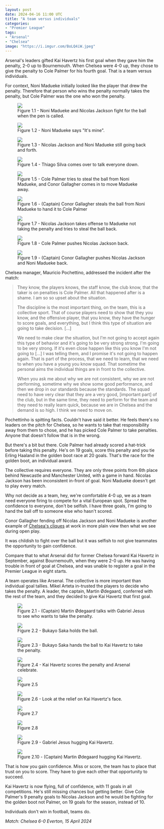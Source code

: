 ```yaml
---
layout: post
date: 2024-04-16 11:00 UTC
title: "A team versus individuals"
categories:
- "Premier League"
tags:
- "Arsenal"
- "Chelsea"
image: "https://i.imgur.com/BoLQ4iW.jpeg"
---
```


Arsenal's leaders gifted Kai Havertz his first goal when they gave him the penalty, 2-0 up to Bournemouth. When Chelsea were 4-0 up, they chose to give the penalty to Cole Palmer for his fourth goal. That is a team versus individuals.

<!---more--->

For context, Noni Madueke initially looked like the player that drew the penalty. Therefore that person who wins the penalty normally takes the penalty, but Cole Palmer was the one who won the penalty. 

<figure>
    <img src="https://i.imgur.com/pqDhAqs.jpeg">
    <figcaption>Figure 1.1 - Noni Madueke and Nicolas Jackson fight for the ball when the pen is called.</figcaption>
</figure> 

<figure>
    <img src="https://i.imgur.com/cOaRUYN.jpeg">
    <figcaption>Figure 1.2 - Noni Madueke says "It's mine".</figcaption>
</figure> 

<figure>
    <img src="https://i.imgur.com/xMU3WsW.jpeg">
    <figcaption>Figure 1.3 - Nicolas Jackson and Noni Madueke still going back and forth.</figcaption>
</figure> 

<figure>
    <img src="https://i.imgur.com/cKCg77B.jpeg">
    <figcaption>Figure 1.4 - Thiago Silva comes over to talk everyone down.</figcaption>
</figure> 

<figure>
    <img src="https://i.imgur.com/NVLO6Aw.jpeg">
    <figcaption>Figure 1.5 - Cole Palmer tries to steal the ball from Noni Madueke, and Conor Gallagher comes in to move Madueke away.</figcaption>
</figure> 

<figure>
    <img src="https://i.imgur.com/sMqInuv.jpeg">
    <figcaption>Figure 1.6 - (Captain) Conor Gallagher steals the ball from Noni Madueke to hand it to Cole Palmer</figcaption>
</figure> 

<figure>
    <img src="https://i.imgur.com/FzTmSdc.jpeg">
    <figcaption>Figure 1.7 - Nicolas Jackson takes offense to Madueke not taking the penalty and tries to steal the ball back.</figcaption>
</figure> 

<figure>
    <img src="https://i.imgur.com/0cw6B3E.jpeg">
    <figcaption>Figure 1.8 - Cole Palmer pushes Nicolas Jackson back.</figcaption>
</figure> 

<figure>
    <img src="https://i.imgur.com/ajMycIC.jpeg">
    <figcaption>Figure 1.9 - (Captain) Conor Gallagher pushes Nicolas Jackson and Noni Madueke back.</figcaption>
</figure> 

Chelsea manager, Mauricio Pochettino, addressed the incident after the match: 

> They know, the players knows, the staff know, the club know, that the taker is on penalties is Cole Palmer. All that happened after is a shame. I am so so upset about the situation. 
> 
> The discipline is the most important thing, on the team, this is a collective sport. That of course players need to show that they you know, and the offensive player, that you know, they have the hunger to score goals, and everything, but I think this type of situation are going to take decision. [...]
> 
> We need to make clear the situation, but I'm not going to accept again this type of behavior and it's going to be very strong strong. I'm going to be very strong. If it's even close happen like this you know I'm not going to [...] I was telling them, and I promise it's not going to happen again. That is part of the process, that we need to learn, that we need to when you have a young you know squad. That sometime the personal aims the individual things are in front to the collective.
> 
> When you ask me about why we are not consistent, why we are not performing, sometime why we show some good performance, and then we drop in our standards because the standards. The squad need to have very clear that they are a very good, [important part] of the club, but in the same time, they need to perform for the team and they need to really learn quick, because we are in Chelsea and the demand is so high. I think we need to move on.

Pochettinho is spitting facts. Couldn't have said it better. He feels there's no leaders on the pitch for Chelsea, so he wants to take that responsibility away from them to chose, and he has picked Cole Palmer to take penalties. Anyone that doesn't follow that is in the wrong.

But there's a bit but there. Cole Palmer had already scored a hat-trick before taking this penalty. He's on 19 goals, score this penalty and you tie Erling Haaland in the golden boot race at 20 goals. That's the race for the golden boot, an individual award. 

The collective requires everyone. They are only three points from 6th place behind Newcastle and Manchester United, with a game in hand. Nicolas Jackson has been inconsistent in-front of goal. Noni Madueke doesn't get to play every match.

Why not decide as a team, hey, we're comfortable 4-0 up, we as a team need everyone firing to compete for a vital European spot. Spread the confidence to everyone, don't be selfish. I have three goals, I'm going to hand the ball off to someone else who hasn't scored. 

Conor Gallagher fending off Nicolas Jackson and Noni Madueke is another example of [Chelsea's cliques](https://tacticsjournal.com/2024/04/05/chelseas-cliques/) at work in more plain view then what we see during open play. 

It was childish to fight over the ball but it was selfish to not give teammates the opportunity to gain confidence. 

Compare that to what Arsenal did for former Chelsea forward Kai Havertz in September, against Bournemouth, when they were 2-0 up. He was having trouble in front of goal at Chelsea, and was unable to register a goal in the Premier League in eight starts. 

A team operates like Arsenal. The collective is more important than individual goal tallies. Mikel Arteta in-trusted the players to decide who takes the penalty. A leader, the captain, Martin Ødegaard, conferred with the rest of the team, and they decided to give Kai Havertz that first goal. 

<figure>
    <img src="https://i.imgur.com/QXg3jJm.jpeg">
    <figcaption>Figure 2.1 - (Captain) Martin Ødegaard talks with Gabriel Jesus to see who wants to take the penalty.</figcaption>
</figure> 

<figure>
    <img src="https://i.imgur.com/Bd86bFU.jpeg">
    <figcaption>Figure 2.2 - Bukayo Saka holds the ball.</figcaption>
</figure> 

<figure>
    <img src="https://i.imgur.com/6Arz44w.jpeg">
    <figcaption>Figure 2.3 - Bukayo Saka hands the ball to Kai Havertz to take the penalty.</figcaption>
</figure> 

<figure>
    <img src="https://i.imgur.com/e3MBK38.jpeg">
    <figcaption>Figure 2.4 - Kai Havertz scores the penalty and Arsenal celebrate.</figcaption>
</figure> 

<figure>
    <img src="https://i.imgur.com/w98XO3K.jpeg">
    <figcaption> Figure 2.5 </figcaption>
</figure> 

<figure>
    <img src="https://i.imgur.com/qBTJw8H.jpeg">
    <figcaption>Figure 2.6 - Look at the relief on Kai Havertz's face.</figcaption>
</figure> 

<figure>
    <img src="https://i.imgur.com/gz8gGRo.jpeg">
    <figcaption>Figure 2.7</figcaption>
</figure> 

<figure>
    <img src="https://i.imgur.com/Xapd0Gf.jpeg">
    <figcaption>Figure 2.8 </figcaption>
</figure> 

<figure>
    <img src="https://i.imgur.com/4IjvepX.jpeg">
    <figcaption>Figure 2.9 - Gabriel Jesus hugging Kai Havertz.</figcaption>
</figure> 

<figure>
    <img src="https://i.imgur.com/5uvVMC6.jpeg">
    <figcaption>Figure 2.10 - (Captain) Martin Ødegaard hugging Kai Havertz. </figcaption>
</figure> 

That is how you gain confidence. Miss or score, the team has to place that trust on you to score. They have to give each other that opportunity to succeed.

Kai Havertz is now flying, full of confidence, with 11 goals in all competitions. He's still missing chances but getting better. Give Cole Palmer's 9 penalty goals to Nicolas Jackson and he would be fighting for the golden boot not Palmer, on 19 goals for the season, instead of 10.

Individuals don't win in football, teams do. 

*Match: Chelsea 6-0 Everton, 15 April 2024* 